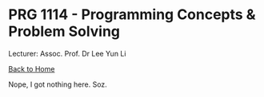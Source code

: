# PRG 1114 - Programming Concepts & Problem Solving

Lecturer: Assoc. Prof. Dr Lee Yun Li

[Back to Home](index.md)

Nope, I got nothing here. Soz.
